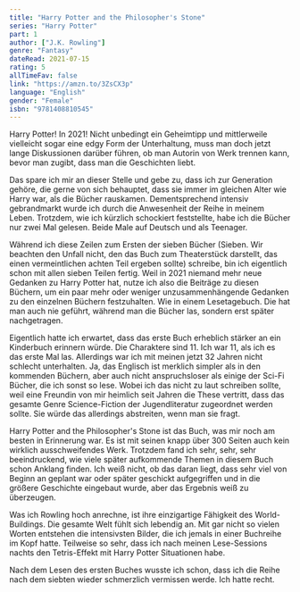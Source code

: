 ```yaml
---
title: "Harry Potter and the Philosopher's Stone"
series: "Harry Potter"
part: 1
author: ["J.K. Rowling"]
genre: "Fantasy"
dateRead: 2021-07-15
rating: 5
allTimeFav: false
link: "https://amzn.to/3ZsCX3p"
language: "English"
gender: "Female"
isbn: "9781408810545"
---
```


Harry Potter! In 2021! Nicht unbedingt ein Geheimtipp und mittlerweile vielleicht sogar eine edgy Form der Unterhaltung, muss man doch jetzt lange Diskussionen darüber führen, ob man Autorin von Werk trennen kann, bevor man zugibt, dass man die Geschichten liebt.

Das spare ich mir an dieser Stelle und gebe zu, dass ich zur Generation gehöre, die gerne von sich behauptet, dass sie immer im gleichen Alter wie Harry war, als die Bücher rauskamen. Dementsprechend intensiv gebrandmarkt wurde ich durch die Anwesenheit der Reihe in meinem Leben. Trotzdem, wie ich kürzlich schockiert feststellte, habe ich die Bücher nur zwei Mal gelesen. Beide Male auf Deutsch und als Teenager.

Während ich diese Zeilen zum Ersten der sieben Bücher (Sieben. Wir beachten den Unfall nicht, den das Buch zum Theaterstück darstellt, das einen vermeintlichen achten Teil ergeben sollte) schreibe, bin ich eigentlich schon mit allen sieben Teilen fertig. Weil in 2021 niemand mehr neue Gedanken zu Harry Potter hat, nutze ich also die Beiträge zu diesen Büchern, um ein paar mehr oder weniger unzusammenhängende Gedanken zu den einzelnen Büchern festzuhalten. Wie in einem Lesetagebuch. Die hat man auch nie geführt, während man die Bücher las, sondern erst später nachgetragen.

Eigentlich hatte ich erwartet, dass das erste Buch erheblich stärker an ein Kinderbuch erinnern würde. Die Charaktere sind 11. Ich war 11, als ich es das erste Mal las. Allerdings war ich mit meinen jetzt 32 Jahren nicht schlecht unterhalten. Ja, das Englisch ist merklich simpler als in den kommenden Büchern, aber auch nicht anspruchsloser als einige der Sci-Fi Bücher, die ich sonst so lese. Wobei ich das nicht zu laut schreiben sollte, weil eine Freundin von mir heimlich seit Jahren die These vertritt, dass das gesamte Genre Science-Fiction der Jugendliteratur zugeordnet werden sollte. Sie würde das allerdings abstreiten, wenn man sie fragt.

Harry Potter and the Philosopher's Stone ist das Buch, was mir noch am besten in Erinnerung war. Es ist mit seinen knapp über 300 Seiten auch kein wirklich ausschweifendes Werk. Trotzdem fand ich sehr, sehr, sehr beeindruckend, wie viele später aufkommende Themen in diesem Buch schon Anklang finden. Ich weiß nicht, ob das daran liegt, dass sehr viel von Beginn an geplant war oder später geschickt aufgegriffen und in die größere Geschichte eingebaut wurde, aber das Ergebnis weiß zu überzeugen.

Was ich Rowling hoch anrechne, ist ihre einzigartige Fähigkeit des World-Buildings. Die gesamte Welt fühlt sich lebendig an. Mit gar nicht so vielen Worten entstehen die intensivsten Bilder, die ich jemals in einer Buchreihe im Kopf hatte. Teilweise so sehr, dass ich nach meinen Lese-Sessions nachts den Tetris-Effekt mit Harry Potter Situationen habe.

Nach dem Lesen des ersten Buches wusste ich schon, dass ich die Reihe nach dem siebten wieder schmerzlich vermissen werde. Ich hatte recht.
